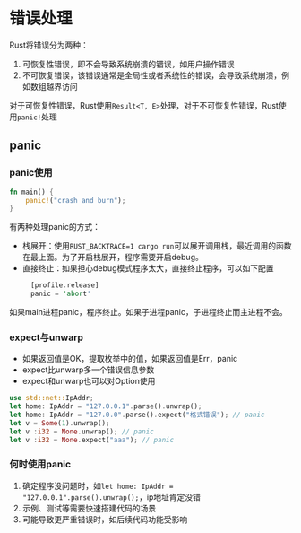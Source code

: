 
# 错误处理

Rust将错误分为两种：
1. 可恢复性错误，即不会导致系统崩溃的错误，如用户操作错误
2. 不可恢复错误，该错误通常是全局性或者系统性的错误，会导致系统崩溃，例如数组越界访问

对于可恢复性错误，Rust使用`Result<T, E>`处理，对于不可恢复性错误，Rust使用`panic!`处理

## panic

### panic使用

```rust
fn main() {
    panic!("crash and burn");
}
```

有两种处理panic的方式：
- 栈展开：使用`RUST_BACKTRACE=1 cargo run`可以展开调用栈，最近调用的函数在最上面。为了开启栈展开，程序需要开启debug。
- 直接终止：如果担心debug模式程序太大，直接终止程序，可以如下配置
  ```rust
    [profile.release]
    panic = 'abort'
  ```

如果main进程panic，程序终止。如果子进程panic，子进程终止而主进程不会。

### expect与unwarp

- 如果返回值是OK，提取枚举中的值，如果返回值是Err，panic
- expect比unwarp多一个错误信息参数
- expect和unwarp也可以对Option使用

```rust
use std::net::IpAddr;
let home: IpAddr = "127.0.0.1".parse().unwrap();
let home: IpAddr = "127.0.0".parse().expect("格式错误"); // panic
let v = Some(1).unwrap();
let v :i32 = None.unwrap(); // panic
let v :i32 = None.expect("aaa"); // panic
```

### 何时使用panic

1. 确定程序没问题时，如`let home: IpAddr = "127.0.0.1".parse().unwrap();`，ip地址肯定没错
2. 示例、测试等需要快速搭建代码的场景
3. 可能导致更严重错误时，如后续代码功能受影响